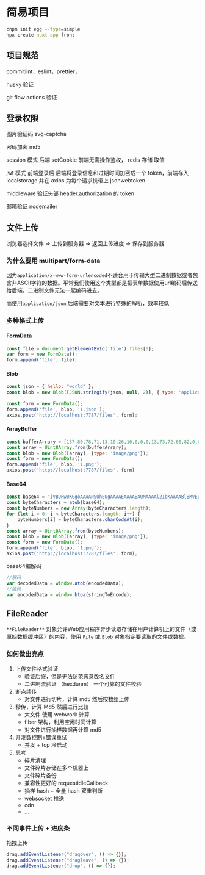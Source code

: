 # 简易项目

```cmd
cnpm init egg --type=simple
npx create-nuxt-app front
```

## 项目规范

commitlint，eslint，prettier，

husky 验证

git flow actions 验证

## 登录权限

图片验证码 svg-captcha

密码加密 md5

session 模式 后端 setCookie 前端无需操作鉴权， redis 存储 取值

jwt 模式 前端登录后 后端将登录信息和过期时间加密成一个 token，前端存入 localstorage 并在 axios 为每个请求携带上 jsonwebtoken

middleware 验证头部 header.authorization 的 token

邮箱验证 nodemailer

## 文件上传

浏览器选择文件 => 上传到服务器 => 返回上传进度 => 保存到服务器

### 为什么要用 multipart/form-data

因为`application/x-www-form-urlencoded`不适合用于传输大型二进制数据或者包含非ASCII字符的数据。平常我们使用这个类型都是把表单数据使用url编码后传送给后端，二进制文件无法一起编码进去。

而使用`application/json`,后端需要对文本进行特殊的解析，效率较低

### 多种格式上传

#### FormData

```js
const file = document.getElementById('file').files[0];
var form = new FormData();
form.append('file', file);
```

#### Blob

```js
const json = { hello: "world" };
const blob = new Blob([JSON.stringify(json, null, 2)], { type: 'application/json' });
    
const form = new FormData();
form.append('file', blob, '1.json');
axios.post('http://localhost:7787/files', form);
```

#### ArrayBuffer

```js
const bufferArrary = [137,80,78,71,13,10,26,10,0,0,0,13,73,72,68,82,0,0,0,1,0,0,0,1,1,3,0,0,0,37,219,86,202,0,0,0,6,80,76,84,69,0,0,255,128,128,128,76,108,191,213,0,0,0,9,112,72,89,115,0,0,14,196,0,0,14,196,1,149,43,14,27,0,0,0,10,73,68,65,84,8,153,99,96,0,0,0,2,0,1,244,113,100,166,0,0,0,0,73,69,78,68,174,66,96,130];
const array = Uint8Array.from(bufferArrary);
const blob = new Blob([array], {type: 'image/png'});
const form = new FormData();
form.append('file', blob, '1.png');
axios.post('http://localhost:7787/files', form)
```

#### Base64

```js
const base64 = 'iVBORw0KGgoAAAANSUhEUgAAAAEAAAABAQMAAAAl21bKAAAABlBMVEUAAP+AgIBMbL/VAAAACXBIWXMAAA7EAAAOxAGVKw4bAAAACklEQVQImWNgAAAAAgAB9HFkpgAAAABJRU5ErkJggg==';
const byteCharacters = atob(base64);
const byteNumbers = new Array(byteCharacters.length);
for (let i = 0; i < byteCharacters.length; i++) {
	byteNumbers[i] = byteCharacters.charCodeAt(i);
}
const array = Uint8Array.from(byteNumbers);
const blob = new Blob([array], {type: 'image/png'});
const form = new FormData();
form.append('file', blob, '1.png');
axios.post('http://localhost:7787/files', form);
```

base64编解码

```js
//解码
var decodedData = window.atob(encodedData);
//编码
var encodedData = window.btoa(stringToEncode);
```

## FileReader

`**FileReader**` 对象允许Web应用程序异步读取存储在用户计算机上的文件（或原始数据缓冲区）的内容，使用 [`File`](https://developer.mozilla.org/zh-CN/docs/Web/API/File) 或 [`Blob`](https://developer.mozilla.org/zh-CN/docs/Web/API/Blob) 对象指定要读取的文件或数据。

### 如何做出亮点

1. 上传文件格式验证
   - 验证后缀，但是无法防范恶意改名文件
   - 二进制流验证 （hexdunm） 一个可靠的文件校验
2. 断点续传
   - 对文件进行切片，计算 md5 然后按数组上传
3. 秒传，计算 Md5 然后进行比较
   - 大文件 使用 webwork 计算
   - fiber 架构，利用空闲时间计算
   - 对文件进行抽样数据再计算 md5
4. 并发数控制+错误重试
   - 并发 + tcp 冷启动
5. 思考
   - 碎片清理
   - 文件碎片存储在多个机器上
   - 文件碎片备份
   - 兼容性更好的 requestidleCallback
   - 抽样 hash + 全量 hash 双重判断
   - websocket 推送
   - cdn
   - ...

### 不同事件上传 + 进度条

拖拽上传

```js
drag.addEventListener("dragover", () => {});
drag.addEventListener("dragleave", () => {});
drag.addEventListener("drop", () => {});
```
